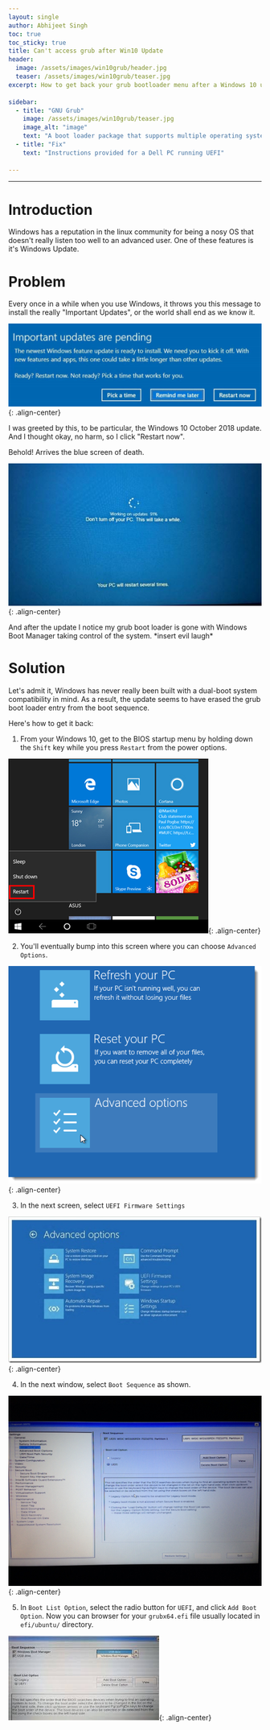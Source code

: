 ```yaml
---
layout: single
author: Abhijeet Singh
toc: true
toc_sticky: true
title: Can't access grub after Win10 Update
header:
  image: /assets/images/win10grub/header.jpg
  teaser: /assets/images/win10grub/teaser.jpg
excerpt: How to get back your grub bootloader menu after a Windows 10 update.

sidebar:
  - title: "GNU Grub"
    image: /assets/images/win10grub/teaser.jpg
    image_alt: "image"
    text: "A boot loader package that supports multiple operating systems on a computer."
  - title: "Fix"
    text: "Instructions provided for a Dell PC running UEFI"

---
```

<!-- Add post written in markdown below -->

---

# Introduction

Windows has a reputation in the linux community for being a nosy OS that doesn't really listen too well to an advanced user. One of these features is it's Windows Update.  

# Problem

Every once in a while when you use Windows, it throws you this message to install the really "Important Updates", or the world shall end as we know it.  

![](/assets/images/win10grub/ss1.jpg){: .align-center}

I was greeted by this, to be particular, the Windows 10 October 2018 update. And I thought okay, no harm, so I click "Restart now".  

Behold! Arrives the blue screen of death.

![](/assets/images/win10grub/ss2.jpg){: .align-center}

And after the update I notice my grub boot loader is gone with Windows Boot Manager taking control of the system. \*insert evil laugh*

# Solution

Let's admit it, Windows has never really been built with a dual-boot system compatibility in mind. As a result, the update seems to have erased the grub boot loader entry from the boot sequence.

Here's how to get it back:

1. From your Windows 10, get to the BIOS startup menu by holding down the `Shift` key while you press `Restart` from the power options.

![](/assets/images/win10grub/ss7.jpeg){: .align-center}

2. You'll eventually bump into this screen where you can choose `Advanced Options`.

![](/assets/images/win10grub/ss6.png){: .align-center}

3. In the next screen, select `UEFI Firmware Settings`

![](/assets/images/win10grub/ss5.jpeg){: .align-center}

4. In the next window, select `Boot Sequence` as shown.

![](/assets/images/win10grub/ss3.JPG){: .align-center}

5. In `Boot List Option`, select the radio button for `UEFI`, and click `Add Boot Option`. Now you can browser for your `grubx64.efi` file usually located in `efi/ubuntu/` directory.

![](/assets/images/win10grub/ss4.jpeg){: .align-center}

